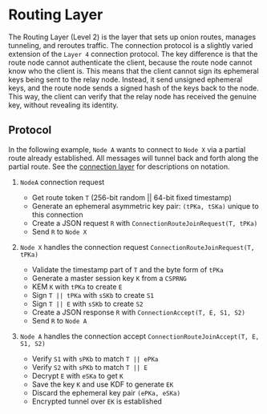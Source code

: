 # Routing Layer

The Routing Layer (Level 2) is the layer that sets up onion routes, manages tunneling, and reroutes traffic. The
connection protocol is a slightly varied extension of the `Layer 4` connection protocol. The key difference is that the
route node cannot authenticate the client, because the route node cannot know who the client is. This means that the
client cannot sign its ephemeral keys being sent to the relay node. Instead, it send unsigned ephemeral keys, and the
route node sends a signed hash of the keys back to the node. This way, the client can verify that the relay node has
received the genuine key, without revealing its identity.

## Protocol

In the following example, `Node A` wants to connect to `Node X` via a partial route already established. All messages
will tunnel back and forth along the partial route. See the [connection layer](Connection-Layer.md#protocol) for
descriptions on notation.

1. `NodeA` connection request
    - Get route token `T` (256-bit random || 64-bit fixed timestamp)
    - Generate an ephemeral asymmetric key pair: `(tPKa, tSKa)` unique to this connection
    - Create a JSON request `R` with `ConnectionRouteJoinRequest(T, tPKa)`
    - Send `R` to `Node X`

2. `Node X` handles the connection request `ConnectionRouteJoinRequest(T, tPKa)`
    - Validate the timestamp part of `T` and the byte form of `tPKa`
    - Generate a master session key `K` from a `CSPRNG`
    - KEM `K` with `tPKa` to create `E`
    - Sign `T || tPKa` with `sSKb` to create `S1`
    - Sign `T || E` with `sSKb` to create `S2`
    - Create a JSON response `R` with `ConnectionAccept(T, E, S1, S2)`
    - Send `R` to `Node A`

3. `Node A` handles the connection accept `ConnectionRouteJoinAccept(T, E, S1, S2)`
    - Verify `S1` with `sPKb` to match `T || ePKa`
    - Verify `S2` with `sPKb` to match `T || E`
    - Decrypt `E` with `eSKa` to get `K`
    - Save the key `K` and use KDF to generate `EK`
    - Discard the ephemeral key pair `(ePKa, eSKa)`
    - Encrypted tunnel over `EK` is established
